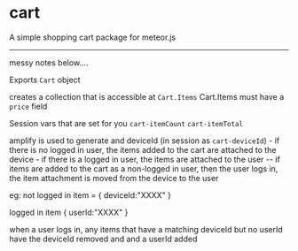 cart
===========

A simple shopping cart package for meteor.js


------

messy notes below....


Exports `Cart` object

creates a collection that is accessible at `Cart.Items`
Cart.Items must have a `price` field


Session vars that are set for you
`cart-itemCount`
`cart-itemTotal`


amplify is used to generate and deviceId (in session as `cart-deviceId`) - if there is no logged in user, the items added to the cart are attached to the device - if there is a logged in user, the items are attached to the user -- if items are added to the cart as a non-logged in user, then the user logs in, the item attachment is moved from the device to the user

eg:
not logged in
item = 
{
	deviceId:"XXXX"
}

logged in
item 
{
	userId:"XXXX"
}

when a user logs in, any items that have a matching deviceId but no userId have the deviceId removed and and a userId added





